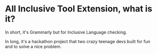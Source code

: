 # All Inclusive Tool Extension, what is it?
In short, it's Grammarly but for Inclusive Language checking.

In long, it's a hackathon project that two crazy teenage devs built for fun and to solve a nice problem.